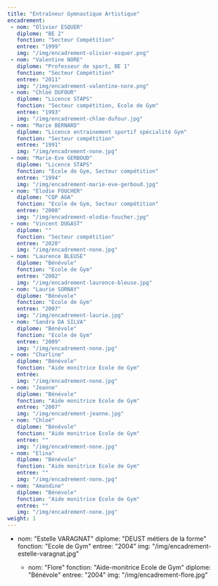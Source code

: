 ```yaml
---
title: "Entraîneur Gymnastique Artistique"
encadrement:
 - nom: "Olivier ESQUER"
   diplome: "BE 2"
   fonction: "Secteur Compétition"
   entree: "1999"
   img: "/img/encadrement-olivier-esquer.png"
 - nom: "Valentine NORE"
   diplome: "Professeur de sport, BE 1"
   fonction: "Secteur Compétition"
   entree: "2011"
   img: "/img/encadrement-valentine-nore.png"
 - nom: "Chloé DUFOUR"
   diplome: "Licence STAPS"
   fonction: "Secteur compétition, Ecole de Gym"
   entree: "1993"
   img: "/img/encadrement-chloe-dufour.jpg"
 - nom: "Marie BERNARD"
   diplome: "Licence entrainement sportif spécialité Gym"
   fonction: "Secteur compétition"
   entree: "1991"
   img: "/img/encadrement-none.jpg"
 - nom: "Marie-Eve GERBOUD"
   diplome: "Licence STAPS"
   fonction: "Ecole de Gym, Secteur compétition"
   entree: "1994"
   img: "/img/encadrement-marie-eve-gerboud.jpg"
 - nom: "Elodie FOUCHER"
   diplome: "CQP AGA"
   fonction: "Ecole de Gym, Secteur compétition"
   entree: "2008"
   img: "/img/encadrement-elodie-foucher.jpg"
 - nom: "Vincent DUGAST"
   diplome: ""
   fonction: "Secteur compétition"
   entree: "2020"
   img: "/img/encadrement-none.jpg"
 - nom: "Laurence BLEUSE"
   diplome: "Bénévole"
   fonction: "Ecole de Gym"
   entree: "2002"
   img: "/img/encadrement-laurence-bleuse.jpg"
 - nom: "Laurie SORNAY"
   diplome: "Bénévole"
   fonction: "Ecole de Gym"
   entree: "2007"
   img: "/img/encadrement-laurie.jpg"
 - nom: "Sandra DA SILVA"
   diplome: "Bénévole"
   fonction: "Ecole de Gym"
   entree: "2009"
   img: "/img/encadrement-none.jpg"
 - nom: "Charline"
   diplome: "Bénévole"
   fonction: "Aide monitrice Ecole de Gym"
   entrée:
   img: "/img/encadrement-none.jpg"
 - nom: "Jeanne"
   diplome: "Bénévole"
   fonction: "Aide monitrice Ecole de Gym"
   entree: "2007"
   img: "/img/encadrement-jeanne.jpg"
 - nom: "Chloé"
   diplome: "Bénévole"
   fonction: "Aide monitrice Ecole de Gym"
   entree: ""
   img: "/img/encadrement-none.jpg"
 - nom: "Elina"
   diplome: "Bénévole"
   fonction: "Aide monitrice Ecole de Gym"
   entree: ""
   img: "/img/encadrement-none.jpg"
 - nom: "Amandine"
   diplome: "Bénévole"
   fonction: "Aide monitrice Ecole de Gym"
   entree: ""
   img: "/img/encadrement-none.jpg"
weight: 1
---
```

- nom: "Estelle VARAGNAT"
  diplome: "DEUST métiers de la forme"
  fonction: "Ecole de Gym"
  entree: "2004"
  img: "/img/encadrement-estelle-varagnat.jpg"

  - nom: "Flore"
    fonction: "Aide-monitrice Ecole de Gym"
    diplome: "Bénévole"
    entree: "2004"
    img: "/img/encadrement-flore.jpg"
